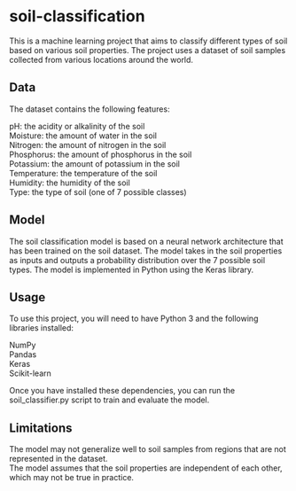 # soil-classification
This is a machine learning project that aims to classify different types of soil based on various soil properties. The project uses a dataset of soil samples collected from various locations around the world.
## Data
The dataset contains the following features:

pH: the acidity or alkalinity of the soil <br>
Moisture: the amount of water in the soil <br>
Nitrogen: the amount of nitrogen in the soil <br>
Phosphorus: the amount of phosphorus in the soil <br> 
Potassium: the amount of potassium in the soil <br> 
Temperature: the temperature of the soil <br> 
Humidity: the humidity of the soil <br> 
Type: the type of soil (one of 7 possible classes)

## Model
The soil classification model is based on a neural network architecture that has been trained on the soil dataset. The model takes in the soil properties as inputs and outputs a probability distribution over the 7 possible soil types. The model is implemented in Python using the Keras library.

## Usage

To use this project, you will need to have Python 3 and the following libraries installed:

NumPy<br>
Pandas<br>
Keras<br>
Scikit-learn

Once you have installed these dependencies, you can run the soil_classifier.py script to train and evaluate the model. 

## Limitations
The model may not generalize well to soil samples from regions that are not represented in the dataset.<br>
The model assumes that the soil properties are independent of each other, which may not be true in practice.

